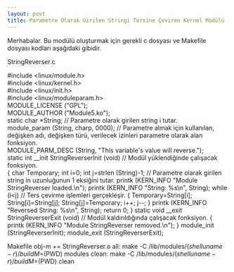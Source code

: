 ```yaml
---
layout: post
title: Parametre Olarak Girilen Stringi Tersine Çeviren Kernel Modülü
---
```


Merhabalar. Bu modülü oluşturmak için gerekli c dosyası ve Makefile dosyası kodları aşağıdaki gibidir.

StringReverser.c

#include <linux/module.h><br/>
#include <linux/kernel.h><br/>
#include <linux/init.h><br/>
#include <linux/moduleparam.h><br/>
MODULE_LICENSE ("GPL");<br/>
MODULE_AUTHOR ("Module5.ko");<br/>
static char *String; // Parametre olarak girilen string i tutar.<br/>
module_param (String, charp, 0000); // Parametre almak için kullanılan, değişken adı, değişken türü, verilecek izinleri parametre olarak alan fonksiyon.<br/>
MODULE_PARM_DESC (String, "This variable's value will reverse.");<br/>
static int __init StringReverserInit (void) // Modül yüklendiğinde çalışacak fonksiyon.<br/>
  {
	  char Temporary;
		int i=0;
    int j=strlen (String)-1; // Parametre olarak girilen string in uzunluğunun 1 eksiğini tutar.
		printk (KERN_INFO "Module StringReverser loaded.\n");
		printk (KERN_INFO "String: %s\n", String);
    while (i<j) // Ters çevirme işlemleri gerçekleşir.
		  {
		    Temporary=String[i];
		    String[i]=String[j];
		    String[j]=Temporary;
		    i++;
		    j--;
			}
		printk (KERN_INFO "Reversed String: %s\n", String);
		return 0;
	}
static void __exit StringReverserExit (void) // Modül kaldırıldığında çalışacak fonksiyon.
	{
		printk (KERN_INFO "Module StringReverser removed.\n");
	}
module_init (StringReverserInit);
module_exit (StringReverserExit);

Makefile
obj-m += StringReverser.o
all:
	make -C /lib/modules/$(shell uname -r)/build M=$(PWD) modules
clean:
	make -C /lib/modules/$(shell uname -r)/build M=$(PWD) clean

